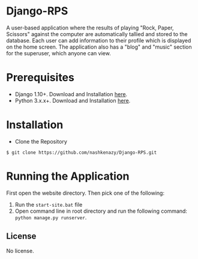 # Django-RPS
A user-based application where the results of playing "Rock, Paper, Scissors" against the computer are automatically tallied and stored to the database. Each user can add information to their profile which is displayed on the home screen. The application also has a "blog" and "music" section for the superuser, which anyone can view.
# Prerequisites
- Django 1.10+. Download and Installation [here](https://www.djangoproject.com/download/).
- Python 3.x.x+. Download and Installation [here](https://www.python.org/downloads/).
# Installation
- Clone the Repository
```
$ git clone https://github.com/nashkenazy/Django-RPS.git
```
# Running the Application
First open the website directory. Then pick one of the following:
1. Run the `start-site.bat` file
2. Open command line in root directory and run the following command: `python manage.py runserver`.
## License
No license.
